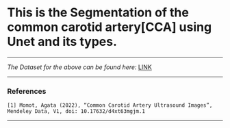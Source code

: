 # This is the Segmentation of the common carotid artery[CCA] using Unet and its types.
--------------
*The Dataset for the above can be found here:*  [LINK](https://data.mendeley.com/datasets/d4xt63mgjm "Link")

-----------
### References
```
[1] Momot, Agata (2022), “Common Carotid Artery Ultrasound Images”, Mendeley Data, V1, doi: 10.17632/d4xt63mgjm.1
```
___

